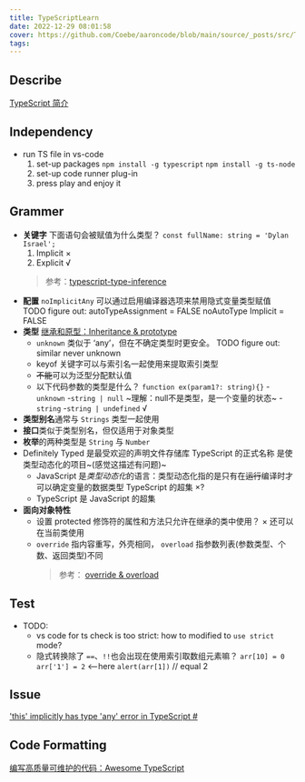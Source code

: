 ```yaml
---
title: TypeScriptLearn
date: 2022-12-29 08:01:58
cover: https://github.com/Coebe/aaroncode/blob/main/source/_posts/src/TypeScriptLearn.png?raw=true
tags:
---
```


## Describe

[TypeScript 简介](https://cloud.tencent.com/developer/article/1188631)  

## Independency

- run TS file in vs-code
  1. set-up packages
     `npm install -g typescript`
     `npm install -g ts-node`
  2. set-up code runner plug-in
  3. press play and enjoy it

## Grammer

- **关键字** 下面语句会被赋值为什么类型？
  `const fullName: string = 'Dylan Israel';`
  1. Implicit ×
  2. Explicit √
  > 参考：[typescript-type-inference](https://www.schibsted.pl/blog/typescript-type-inference/)
- **配置** `noImplicitAny` 可以通过启用编译器选项来禁用隐式变量类型赋值
  TODO figure out:
  autoTypeAssignment = FALSE
  noAutoType
  Implicit = FALSE
- **类型**
  [继承和原型：Inheritance & prototype](https://developer.mozilla.org/zh-CN/docs/Web/JavaScript/Inheritance_and_the_prototype_chain)  
  - `unknown` 类似于 ‘any’，但在不确定类型时更安全。
    TODO figure out:
    similar
    never
    unknown
  - keyof 关键字可以与索引名一起使用来提取索引类型
  - ~~不能~~可以为泛型分配默认值
  - 以下代码参数的类型是什么？
    `function ex(param1?: string){}`
    -`unknown`
    -`string | null` ~理解：null不是类型，是一个变量的状态~
    -`string`
    -`string | undefined` √
- **类型别名**通常与 `Strings` 类型一起使用
- **接口**类似于类型别名，但仅适用于对象类型
- **枚举**的两种类型是 `String` 与 `Number`
- Definitely Typed 是最受欢迎的声明文件存储库
  TypeScript 的正式名称
  是使类型动态化的项目~(感觉这描述有问题)~
  - JavaScript 是*类型动态化*的语言：类型动态化指的是只有在~~运行~~编译时才可以确定变量的数据类型
  TypeScript 的超集 ×?
  - TypeScript 是 JavaScript 的超集
- **面向对象特性**
  - 设置 protected 修饰符的属性和方法只允许在继承的类中使用？ ×
    还可以在当前类使用
  - `override` 指内容重写，外壳相同，
    `overload` 指参数列表(参数类型、个数、返回类型)不同
    > 参考： [override & overload](https://www.runoob.com/java/java-override-overload.html)

## Test

- TODO:
  - vs code for ts check is too strict: how to modified to `use strict` mode?
  - 隐式转换除了 `==`、`!!`也会出现在使用索引取数组元素嘛？
    `arr[10] = 0`
    `arr['1'] = 2` <--here
    `alert(arr[1])` // equal 2

## Issue

['this' implicitly has type 'any' error in TypeScript #](https://bobbyhadz.com/blog/typescript-this-implicitly-has-type-any)

## Code Formatting

[编写高质量可维护的代码：Awesome TypeScript](https://mp.weixin.qq.com/s?__biz=Mzg3NTcwMTUzNA==&mid=2247486311&idx=1&sn=e673c558cde252bcd3357074fbf0a365&source=41)
